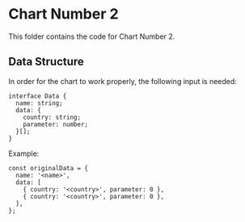 # Chart Number 2

This folder contains the code for Chart Number 2.

## Data Structure

In order for the chart to work properly, the following input is needed:

```
interface Data {
  name: string;
  data: {
    country: string;
    parameter: number;
  }[];
}
```

Example:

```
const originalData = {
  name: '<name>',
  data: [
    { country: '<country>', parameter: 0 },
    { country: '<country>', parameter: 0 },
  ],
};
```
